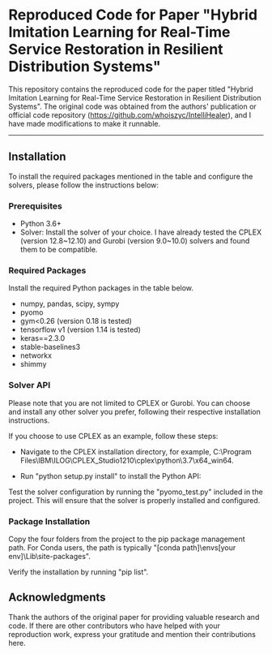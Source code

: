 # Reproduced Code for Paper "Hybrid Imitation Learning for Real-Time Service Restoration in Resilient Distribution Systems"

This repository contains the reproduced code for the paper titled "Hybrid Imitation Learning for Real-Time Service Restoration in Resilient Distribution Systems". The original code was obtained from the authors' publication or official code repository (https://github.com/whoiszyc/IntelliHealer), and I have made modifications to make it runnable.

---

## Installation
To install the required packages mentioned in the table and configure the solvers, please follow the instructions below:
###  Prerequisites
* Python 3.6+
* Solver: Install the solver of your choice. I have already tested the CPLEX (version 12.8~12.10) and Gurobi (version 9.0~10.0) solvers and found them to be compatible.

### Required Packages
Install the required Python packages in the table below.
* numpy, pandas, scipy, sympy
* pyomo
* gym<0.26 (version 0.18 is tested)
* tensorflow v1 (version 1.14 is tested)
* keras==2.3.0
* stable-baselines3
* networkx
* shimmy



### Solver API
Please note that you are not limited to CPLEX or Gurobi. You can choose and install any other solver you prefer, following their respective installation instructions.

If you choose to use CPLEX as an example, follow these steps:

* Navigate to the CPLEX installation directory, for example, C:\Program Files\IBM\ILOG\CPLEX_Studio1210\cplex\python\3.7\x64_win64.

* Run "python setup.py install" to install the Python API:

Test the solver configuration by running the "pyomo_test.py" included in the project. This will ensure that the solver is properly installed and configured.

### Package Installation
Copy the four folders from the project to the pip package management path. For Conda users, the path is typically "[conda path]\envs\[your env]\Lib\site-packages\".

Verify the installation by running "pip list".



## Acknowledgments
Thank the authors of the original paper for providing valuable research and code. If there are other contributors who have helped with your reproduction work, express your gratitude and mention their contributions here.